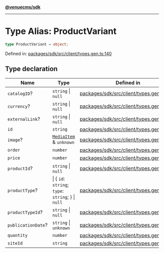 [**@venuecms/sdk**](../Index.md)

***

# Type Alias: ProductVariant

```ts
type ProductVariant = object;
```

Defined in: [packages/sdk/src/client/types.gen.ts:140](https://github.com/venuecms/sdk/blob/00916d9de8c08ea7e3c8bf71381675389f602827/packages/sdk/src/client/types.gen.ts#L140)

## Type declaration

| Name | Type | Defined in |
| ------ | ------ | ------ |
| <a id="catalogid"></a> `catalogID`? | `string` \| `null` | [packages/sdk/src/client/types.gen.ts:148](https://github.com/venuecms/sdk/blob/00916d9de8c08ea7e3c8bf71381675389f602827/packages/sdk/src/client/types.gen.ts#L148) |
| <a id="currency"></a> `currency`? | `string` \| `null` | [packages/sdk/src/client/types.gen.ts:145](https://github.com/venuecms/sdk/blob/00916d9de8c08ea7e3c8bf71381675389f602827/packages/sdk/src/client/types.gen.ts#L145) |
| <a id="externallink"></a> `externalLink`? | `string` \| `null` | [packages/sdk/src/client/types.gen.ts:147](https://github.com/venuecms/sdk/blob/00916d9de8c08ea7e3c8bf71381675389f602827/packages/sdk/src/client/types.gen.ts#L147) |
| <a id="id"></a> `id` | `string` | [packages/sdk/src/client/types.gen.ts:141](https://github.com/venuecms/sdk/blob/00916d9de8c08ea7e3c8bf71381675389f602827/packages/sdk/src/client/types.gen.ts#L141) |
| <a id="image"></a> `image`? | [`MediaItem`](MediaItem.md) & `unknown` | [packages/sdk/src/client/types.gen.ts:152](https://github.com/venuecms/sdk/blob/00916d9de8c08ea7e3c8bf71381675389f602827/packages/sdk/src/client/types.gen.ts#L152) |
| <a id="order"></a> `order` | `number` | [packages/sdk/src/client/types.gen.ts:143](https://github.com/venuecms/sdk/blob/00916d9de8c08ea7e3c8bf71381675389f602827/packages/sdk/src/client/types.gen.ts#L143) |
| <a id="price"></a> `price` | `number` | [packages/sdk/src/client/types.gen.ts:144](https://github.com/venuecms/sdk/blob/00916d9de8c08ea7e3c8bf71381675389f602827/packages/sdk/src/client/types.gen.ts#L144) |
| <a id="productid"></a> `productId`? | `string` \| `null` | [packages/sdk/src/client/types.gen.ts:151](https://github.com/venuecms/sdk/blob/00916d9de8c08ea7e3c8bf71381675389f602827/packages/sdk/src/client/types.gen.ts#L151) |
| <a id="producttype"></a> `productType`? | \| \{ `id`: `string`; `type`: `string`; \} \| `null` | [packages/sdk/src/client/types.gen.ts:153](https://github.com/venuecms/sdk/blob/00916d9de8c08ea7e3c8bf71381675389f602827/packages/sdk/src/client/types.gen.ts#L153) |
| <a id="producttypeid"></a> `productTypeId`? | `string` \| `null` | [packages/sdk/src/client/types.gen.ts:150](https://github.com/venuecms/sdk/blob/00916d9de8c08ea7e3c8bf71381675389f602827/packages/sdk/src/client/types.gen.ts#L150) |
| <a id="publicationdate"></a> `publicationDate`? | `string` \| `unknown` | [packages/sdk/src/client/types.gen.ts:149](https://github.com/venuecms/sdk/blob/00916d9de8c08ea7e3c8bf71381675389f602827/packages/sdk/src/client/types.gen.ts#L149) |
| <a id="quantity"></a> `quantity` | `number` | [packages/sdk/src/client/types.gen.ts:146](https://github.com/venuecms/sdk/blob/00916d9de8c08ea7e3c8bf71381675389f602827/packages/sdk/src/client/types.gen.ts#L146) |
| <a id="siteid"></a> `siteId` | `string` | [packages/sdk/src/client/types.gen.ts:142](https://github.com/venuecms/sdk/blob/00916d9de8c08ea7e3c8bf71381675389f602827/packages/sdk/src/client/types.gen.ts#L142) |
